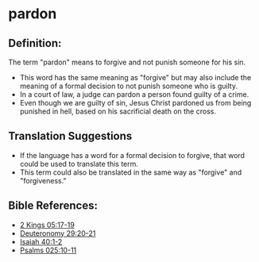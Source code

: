 # pardon #

## Definition: ##

The term "pardon" means to forgive and not punish someone for his sin. 

* This word has the same meaning as "forgive" but may also include the meaning of a formal decision to not punish someone who is guilty.
* In a court of law, a judge can pardon a person found guilty of a crime.
* Even though we are guilty of sin, Jesus Christ pardoned us from being punished in hell, based on his sacrificial death on the cross.

## Translation Suggestions ##

* If the language has a word for a formal decision to forgive, that word could be used to translate this term.
* This term could also be translated in the same way as "forgive" and "forgiveness."



## Bible References: ##

* [2 Kings 05:17-19](en/tn/2ki/help/05/17)
* [Deuteronomy 29:20-21](en/tn/deu/help/29/20)
* [Isaiah 40:1-2](en/tn/isa/help/40/01)
* [Psalms 025:10-11](en/tn/psa/help/25/10)